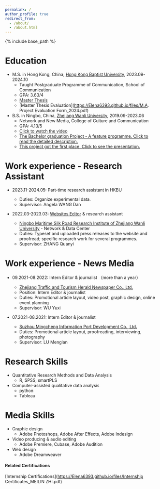 ```yaml
---
permalink: /
author_profile: true
redirect_from: 
  - /about/
  - /about.html
---
```


{% include base_path %}

Education
======
* M.S. in Hong Kong, China, [Hong Kong Baptist University](https://www.comm.hkbu.edu.hk/comd-www/english/front/index.htm), 2023.09-2024.10
  * Taught Postgraduate Programme of Communication, School of Communication
  * GPA: 3.63/4
  * [Master Thesis](https://Elena6393.github.io/files/the_sample_pages_of_thesis.pdf)
  * [Master Thesis Evaluation](https://Elena6393.github.io/files/M.A. Project Evaluation Form_2024.pdf)
* B.S. in Ningbo, China, [Zhejiang Wanli University](https://www.zwu.edu.cn/), 2019.09-2023.06
  * Network and New Media, College of Culture and Communication
  * GPA: 4.13/5
  * [Click to watch the video](https://drive.google.com/file/d/1UuREPSf0aJM6JNVkVt-gV1odsQi3xW6U/view?usp=drive_link)
  * [The Bachelor graduation Project - A feature programme. Click to read the detailed description.](https://Elena6393.github.io/files/毕业设计工作说明.pdf)
  * [This project got the first place. Click to see the presentation.](https://mp.weixin.qq.com/s/Sb6wG1dNnQmHpsgBXSEW3A)

Work experience - Research Assistant
======
* 2023.11-2024.05: Part-time research assistant in HKBU
  * Duties: Organize experimental data.
  * Supervisor: Angela WANG Dan

* 2022.03-2023.03: [Websites Editor](https://www.cceecexpo.org/) & research assistant
  * [Ningbo Maritime Silk Road Research Institute of Zhejiang Wanli University](http://www.nbssa.org.cn/art/2015/6/12/art_1229619676_14645.html) - Network & Data Center
  * Duties: Typeset and uploaded press releases to the website and proofread; specific research work for several programmes.
  * Supervisor: ZHANG Quanyi


Work experience - News Media
======
* 09.2021-08.2022: Intern Editor & journalist （more than a year）
  * [Zhejiang Traffic and Tourism Herald Newspaper Co., Ltd.](https://jtyst.zj.gov.cn/col/col1677065/index.html)
  * Position: Intern Editor & journalist
  * Duties:  Promotional article layout, video post, graphic design, online event planning
  * Supervisor: WU Yuxi

* 07.2021-08.2021: Intern Editor & journalist
  * [Suzhou Mingcheng Information Port Development Co., Ltd.](https://www.2500sz.com/)
  * Duties: Promotional article layout, proofreading, interviewing, photography
  * Supervisor: LU Menglan


Research Skills
======
* Quantitative Research Methods and Data Analysis
  * R, SPSS, smartPLS
* Computer-assisted qualitative data analysis
  * python
  * Tableau

Media Skills
======
* Graphic design
  * Adobe Photoshops, Adobe After Effects, Adobe Indesign
* Video producing & audio editing
  * Adobe Premiere, Cubase, Adobe Audition
* Web design
  * Adobe Dreamweaver

#### Related Certifications
[Internship Certifications](https://Elena6393.github.io/files/Internship Certificates_MEILIN ZHI.pdf)
